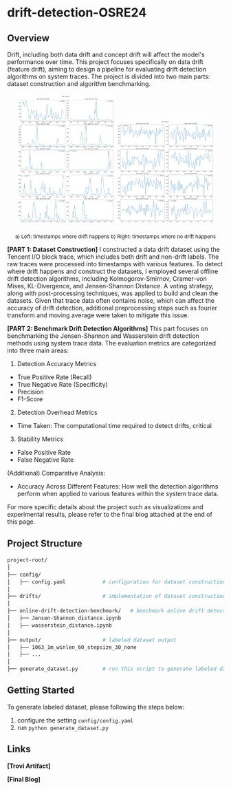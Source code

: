 # drift-detection-OSRE24

## Overview
Drift, including both data drift and concept drift will affect the model's performance over time.  This project focuses specifically on data drift (feature drift), aiming to design a pipeline for evaluating drift detection algorithms on system traces. The project is divided into two main parts: dataset construction and algorithm benchmarking.

<p align="center">
  <img src="pics/image_drift.png" alt="Image 1" width="45%" />
  <img src="pics/image_nondrift.png" alt="Image 2" width="45%" />
  <p align="center"><sub>a) Left: timestamps where drift happens b) Right: timestamps where no drift happens</sub></p>
</p>

**[PART 1: Dataset Construction]**
I constructed a data drift dataset using the Tencent I/O block trace, which includes both drift and non-drift labels. The raw traces were processed into timestamps with various features. To detect where drift happens and construct the datasets, I employed several offline drift detection algorithms, including Kolmogorov-Smirnov, Cramer-von Mises, KL-Divergence, and Jensen-Shannon Distance. A voting strategy, along with post-processing techniques, was applied to build and clean the datasets. Given that trace data often contains noise, which can affect the accuracy of drift detection, additional preprocessing steps such as fourier transform and moving average were taken to mitigate this issue.

**[PART 2: Benchmark Drift Detection Algorithms]**
This part focuses on benchmarking the Jensen-Shannon and Wasserstein drift detection methods using system trace data. The evaluation metrics are categorized into three main areas:

1. Detection Accuracy Metrics
- True Positive Rate (Recall)
- True Negative Rate (Specificity)
- Precision
- F1-Score
2. Detection Overhead Metrics
- Time Taken: The computational time required to detect drifts, critical 
3. Stability Metrics
- False Positive Rate
- False Negative Rate 

(Additional) Comparative Analysis:
- Accuracy Across Different Features: How well the detection algorithms perform when applied to various features within the system trace data.



For more specific details about the project such as visualizations and experimental results, please refer to the final blog attached at the end of this page.


## Project Structure

```bash
project-root/
│
├── config/
│   ├── config.yaml            # configuration for dataset construction
│
├── drifts/                    # implementation of dataset construction code and 
│
├── online-drift-detection-benchmark/   # benchmark online drift detection notebooks
│   ├── Jensen-Shannon_distance.ipynb 
│   ├── wasserstein_distance.ipynb 
│
├── output/                    # labeled dataset output
│   ├── 1063_1m_winlen_60_stepsize_30_none
│   ├── ...
│
├── generate_dataset.py        # run this script to generate labeled dataset
```

## Getting Started

To generate labeled dataset, please following the steps below:
1. configure the setting `config/config.yaml`
2. run `python generate_dataset.py`


## Links
**[Trovi Artifact]**

**[Final Blog]**